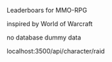 Leaderboars for MMO-RPG

inspired by World of Warcraft

no database dummy data


localhost:3500/api/character/raid